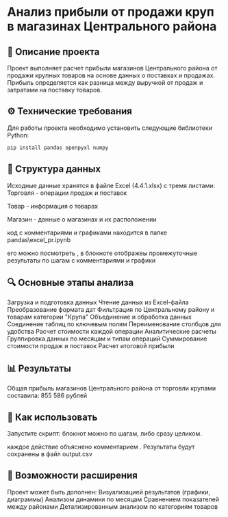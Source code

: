 # Анализ прибыли от продажи круп в магазинах Центрального района
## 📌 Описание проекта
Проект выполняет расчет прибыли магазинов Центрального района от продажи крупных товаров на основе данных о поставках и продажах. Прибыль определяется как разница между выручкой от продаж и затратами на поставку товаров.

## ⚙️ Технические требования
Для работы проекта необходимо установить следующие библиотеки Python:

```bash
pip install pandas openpyxl numpy
```
## 📂 Структура данных
Исходные данные хранятся в файле Excel (4.4.1.xlsx) с тремя листами:
Торговля - операции продаж и поставок

Товар - информация о товарах

Магазин - данные о магазинах и их расположении

код  с комментариями и графиками находится в папке pandas\excel_pr.ipynb 

его можно посмотреть , в блокноте отображеы промежуточные результаты по шагам с комментариями и графики
## 🔍 Основные этапы анализа
Загрузка и подготовка данных
Чтение данных из Excel-файла
Преобразование формата дат
Фильтрация по Центральному району и товарам категории "Крупа"
Объединение и обработка данных
Соединение таблиц по ключевым полям
Переименование столбцов для удобства
Расчет стоимости каждой операции
Аналитические расчеты
Группировка данных по месяцам и типам операций
Суммирование стоимости продаж и поставок
Расчет итоговой прибыли
## 📊 Результаты
Общая прибыль магазинов Центрального района от торговли крупами составила:
855 586 рублей
## 🚀 Как использовать
Запустите скрипт:
блокнот можно по шагам, либо сразу целиком.

каждое действие объяснено комментарием .
Результаты будут сохранены в файл output.csv
## 🔮 Возможности расширения
Проект может быть дополнен:
Визуализацией результатов (графики, диаграммы)
Анализом динамики по месяцам
Сравнением показателей между районами
Детализированным анализом по категориям товаров


